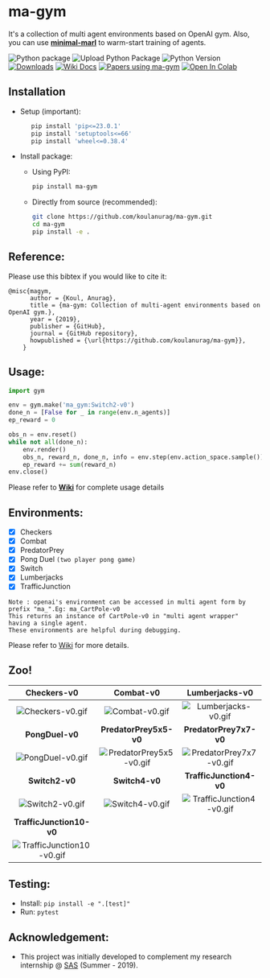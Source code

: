 # ma-gym
It's a collection of multi agent environments based on OpenAI gym. Also, you can use [**minimal-marl**](https://github.com/koulanurag/minimal-marl) to warm-start training of agents.

![Python package](https://github.com/koulanurag/ma-gym/workflows/Python%20package/badge.svg)
![Upload Python Package](https://github.com/koulanurag/ma-gym/workflows/Upload%20Python%20Package/badge.svg)
![Python Version](https://img.shields.io/pypi/pyversions/ma-gym)
[![Downloads](https://pepy.tech/badge/ma-gym)](https://pepy.tech/project/ma-gym)
[![Wiki Docs](https://img.shields.io/badge/-Wiki%20Docs-informational?style=flat)](https://github.com/koulanurag/ma-gym/wiki)
[![Papers using ma-gym](https://img.shields.io/badge/-Papers%20using%20ma--gym-9cf?style=flat&logo=googlescholar)](https://scholar.google.com/scholar?oi=bibs&hl=en&cites=14123576959169220642,12284637994392993807)
[![Open In Colab](https://colab.research.google.com/assets/colab-badge.svg)](https://colab.research.google.com/github/koulanurag/ma-gym/blob/master/examples/colab_example.ipynb)


## Installation

- Setup (important):
   ```bash
      pip install 'pip<=23.0.1'
      pip install 'setuptools<=66'
      pip install 'wheel<=0.38.4'
   ```
- Install package:
   - Using PyPI:
      ```bash
      pip install ma-gym
      ```

   - Directly from source (recommended):
      ```bash
      git clone https://github.com/koulanurag/ma-gym.git
      cd ma-gym
      pip install -e .
      ```
## Reference:
Please use this bibtex if you would like to cite it:
```
@misc{magym,
      author = {Koul, Anurag},
      title = {ma-gym: Collection of multi-agent environments based on OpenAI gym.},
      year = {2019},
      publisher = {GitHub},
      journal = {GitHub repository},
      howpublished = {\url{https://github.com/koulanurag/ma-gym}},
    }
```

## Usage:
```python
import gym

env = gym.make('ma_gym:Switch2-v0')
done_n = [False for _ in range(env.n_agents)]
ep_reward = 0

obs_n = env.reset()
while not all(done_n):
    env.render()
    obs_n, reward_n, done_n, info = env.step(env.action_space.sample())
    ep_reward += sum(reward_n)
env.close()
```

Please refer to [**Wiki**](https://github.com/koulanurag/ma-gym/wiki/Usage) for complete usage details

## Environments:
- [x] Checkers
- [x] Combat
- [x] PredatorPrey
- [x] Pong Duel  ```(two player pong game)```
- [x] Switch
- [x] Lumberjacks
- [x] TrafficJunction

```
Note : openai's environment can be accessed in multi agent form by prefix "ma_".Eg: ma_CartPole-v0
This returns an instance of CartPole-v0 in "multi agent wrapper" having a single agent. 
These environments are helpful during debugging.
```

Please refer to [Wiki](https://github.com/koulanurag/ma-gym/wiki/Environments) for more details.

## Zoo!

| __Checkers-v0__ | __Combat-v0__ | __Lumberjacks-v0__ |
|:---:|:---:|:---:|
|![Checkers-v0.gif](https://raw.githubusercontent.com/koulanurag/ma-gym/master/static/gif/Checkers-v0.gif)|![Combat-v0.gif](https://raw.githubusercontent.com/koulanurag/ma-gym/master/static/gif/Combat-v0.gif)|![Lumberjacks-v0.gif](https://raw.githubusercontent.com/koulanurag/ma-gym/master/static/gif/Lumberjacks-v0.gif)|
| __PongDuel-v0__ | __PredatorPrey5x5-v0__ | __PredatorPrey7x7-v0__ |
| ![PongDuel-v0.gif](https://raw.githubusercontent.com/koulanurag/ma-gym/master/static/gif/PongDuel-v0.gif) | ![PredatorPrey5x5-v0.gif](https://raw.githubusercontent.com/koulanurag/ma-gym/master/static/gif/PredatorPrey5x5-v0.gif) | ![PredatorPrey7x7-v0.gif](https://raw.githubusercontent.com/koulanurag/ma-gym/master/static/gif/PredatorPrey7x7-v0.gif) |
|                 __Switch2-v0__                 |                        __Switch4-v0__                         | __TrafficJunction4-v0__ |                                                             |
|  ![Switch2-v0.gif](https://raw.githubusercontent.com/koulanurag/ma-gym/master/static/gif/Switch2-v0.gif)  |         ![Switch4-v0.gif](https://raw.githubusercontent.com/koulanurag/ma-gym/master/static/gif/Switch4-v0.gif)|![TrafficJunction4-v0.gif](https://raw.githubusercontent.com/koulanurag/ma-gym/master/static/gif/TrafficJunction4-v0.gif)|
| __TrafficJunction10-v0__ |
|![TrafficJunction10-v0.gif](https://raw.githubusercontent.com/koulanurag/ma-gym/master/static/gif/TrafficJunction10-v0.gif)|         |                                                              |

## Testing:

- Install: ```pip install -e ".[test]" ```
- Run: ```pytest```


## Acknowledgement:
- This project was initially developed to complement my research internship @ [SAS](https://www.sas.com/en_us/home.html) (Summer - 2019).


